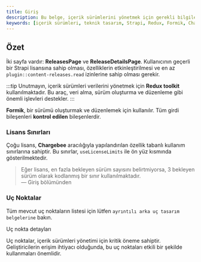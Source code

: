 ```yaml
---
title: Giriş
description: Bu belge, içerik sürümlerini yönetmek için gerekli bilgileri ve lisans sınırlarını açıklar. Kullanıcıların erişim gereksinimleri ve ilgili uç noktalar hakkında bilgi sağlar.
keywords: [içerik sürümleri, teknik tasarım, Strapi, Redux, Formik, Chargebee, uç noktalar]
---
```


## Özet

İki sayfa vardır: **ReleasesPage** ve **ReleaseDetailsPage**. Kullanıcının geçerli bir Strapi lisansına sahip olması, özelliklerin etkinleştirilmesi ve en az `plugin::content-releases.read` izinlerine sahip olması gerekir.

:::tip
Unutmayın, içerik sürümleri verilerini yönetmek için **Redux toolkit** kullanılmaktadır. Bu araç, veri alma, sürüm oluşturma ve düzenleme gibi önemli işlevleri destekler.
:::

**Formik**, bir sürümü oluşturmak ve düzenlemek için kullanılır. Tüm girdi bileşenleri **kontrol edilen** bileşenlerdir.

### Lisans Sınırları

Çoğu lisans, **Chargebee** aracılığıyla yapılandırılan özellik tabanlı kullanım sınırlarına sahiptir. Bu sınırlar, `useLicenseLimits` ile ön yüz kısmında gösterilmektedir. 

> Eğer lisans, en fazla bekleyen sürüm sayısını belirtmiyorsa, 3 bekleyen sürüm olarak kodlanmış bir sınır kullanılmaktadır.  
> — Giriş bölümünden

### Uç Noktalar

Tüm mevcut uç noktaların listesi için lütfen `ayrıntılı arka uç tasarım belgelerine` bakın. 


Uç nokta detayları

Uç noktalar, içerik sürümleri yönetimi için kritik öneme sahiptir. Geliştiricilerin erişim ihtiyacı olduğunda, bu uç noktaları etkili bir şekilde kullanmaları önemlidir.

